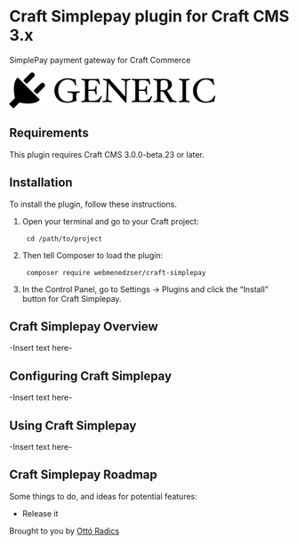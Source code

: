 # Craft Simplepay plugin for Craft CMS 3.x

SimplePay payment gateway for Craft Commerce

![Screenshot](resources/img/plugin-logo.png)

## Requirements

This plugin requires Craft CMS 3.0.0-beta.23 or later.

## Installation

To install the plugin, follow these instructions.

1. Open your terminal and go to your Craft project:

        cd /path/to/project

2. Then tell Composer to load the plugin:

        composer require webmenedzser/craft-simplepay

3. In the Control Panel, go to Settings → Plugins and click the “Install” button for Craft Simplepay.

## Craft Simplepay Overview

-Insert text here-

## Configuring Craft Simplepay

-Insert text here-

## Using Craft Simplepay

-Insert text here-

## Craft Simplepay Roadmap

Some things to do, and ideas for potential features:

* Release it

Brought to you by [Ottó Radics](https://www.webmenedzser.hu)
